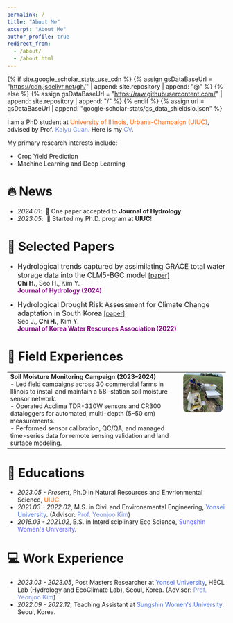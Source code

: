 ```yaml
---
permalink: /
title: "About Me"
excerpt: "About Me"
author_profile: true
redirect_from: 
  - /about/
  - /about.html
---
```


{% if site.google_scholar_stats_use_cdn %}
{% assign gsDataBaseUrl = "https://cdn.jsdelivr.net/gh/" | append: site.repository | append: "@" %}
{% else %}
{% assign gsDataBaseUrl = "https://raw.githubusercontent.com/" | append: site.repository | append: "/" %}
{% endif %}
{% assign url = gsDataBaseUrl | append: "google-scholar-stats/gs_data_shieldsio.json" %}

<span class='anchor' id='about-me'></span>

I am a PhD student at <a href="https://nres.illinois.edu/" style="color: #FF5F05; text-decoration: none;">University of Illinois, Urbana-Champaign (UIUC)</a>, advised by Prof. <a href="http://faculty.nres.illinois.edu/~kaiyuguan/" style="color: #7289da; text-decoration: none;">Kaiyu Guan</a>. Here is my <a href="assets/HaewonChi_CV4.pdf" style="color: #7289da; text-decoration:none">CV</a>.

My primary research interests include:
- Crop Yield Prediction
- Machine Learning and Deep Learning 

<span class='anchor' id='-news'></span>

# 🔥 News
- *2024.01*: &nbsp;🎉 One paper accepted to **Journal of Hydrology**  
- *2023.05*: &nbsp;🎉 Started my Ph.D. program at **UIUC**! 

<span class='anchor' id='-publications'></span>
# 📝 Selected Papers
- <font size="3">Hydrological trends captured by assimilating GRACE total water
storage data into the CLM5-BGC model</font>
[[paper]](https://www.sciencedirect.com/science/article/abs/pii/S0022169423014695)\
**Chi H.**, Seo H., Kim Y. \
<span style="color:purple">**Journal of Hydrology (2024)**</span> 

- <font size="3">Hydrological Drought Risk Assessment for Climate Change
adaptation in South Korea</font>
[[paper]](https://jkwra.or.kr/articles/article/DagR/)\
Seo J., **Chi H.,** Kim Y. \
<span style="color:purple">**Journal of Korea Water Resources Association (2022)**</span> 

<span class='anchor' id='-field-experiences'></span>
# 🚜 Field Experiences 
<table>
  <tr>
    <td style="vertical-align: top; padding-right: 20px;">
      <strong>Soil Moisture Monitoring Campaign (2023–2024)</strong><br>
      - Led field campaigns across 30 commercial farms in Illinois to install and maintain a 58-station soil moisture sensor network. <br>
      - Operated Acclima TDR-310W sensors and CR300 dataloggers for automated, multi-depth (5–50 cm) measurements. <br>
      - Performed sensor calibration, QC/QA, and managed time-series data for remote sensing validation and land surface modeling.
    </td>
    <td style="vertical-align: top;">
      <img src="images/Fieldwork1.JPG" alt="Soil Sensor Installation" width="250" style="border-radius: 10px;">
    </td>
  </tr>
</table>

<span class='anchor' id='-educations'></span>
# 📖 Educations
- *2023.05 - Present*, Ph.D in Natural Resources and Envrionmental Science, <a href="https://nres.illinois.edu/" style="color: #FF5F05; text-decoration: none;">UIUC</a>.
- *2021.03 - 2022.02*, M.S. in Civil and Environemental Engineering, <a href="https://civil.yonsei.ac.kr/civil_en/index.do" style="color: #4169E1; text-decoration: none;">Yonsei University</a>. (Advisor: <a href="https://hecl.yonsei.ac.kr/" style="color: #7289da; text-decoration: none;">Prof. Yeonjoo Kim</a>)
- *2016.03 - 2021.02*, B.S. in Interdisciplinary Eco Science, <a href="https://www.sungshin.ac.kr/dmse/index" style="color: #5A5CFF; text-decoration: none;">Sungshin Women's University</a>.

<span class='anchor' id='-work-experience'></span>
# 💻 Work Experience
- *2023.03 - 2023.05*, Post Masters Researcher at <a href="https://civil.yonsei.ac.kr/civil_en/index.do" style="color: #4169E1; text-decoration: none;">Yonsei University</a>, HECL Lab (Hydrology and EcoClimate Lab), Seoul, Korea. (Advisor: <a href="https://hecl.yonsei.ac.kr/" style="color: #7289da; text-decoration: none;">Prof. Yeonjoo Kim</a>)
- *2022.09 - 2022.12*, Teaching Assistant at <a href="https://www.sungshin.ac.kr/dmse/index" style="color: #4169E1; text-decoration: none;">Sungshin Women's University</a>. Seoul, Korea.